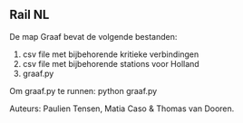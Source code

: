 ## Rail NL 

De map Graaf bevat de volgende bestanden: 
1. csv file met bijbehorende kritieke verbindingen
2. csv file met bijbehorende stations voor Holland
3. graaf.py 

Om graaf.py te runnen: python graaf.py

Auteurs: Paulien Tensen, Matia Caso & Thomas van Dooren.
